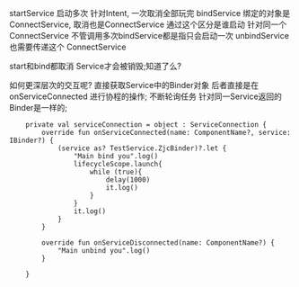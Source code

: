 startService 启动多次 针对Intent, 一次取消全部玩完
bindService 绑定的对象是 ConnectService, 取消也是ConnectService
通过这个区分是谁启动 针对同一个ConnectService 不管调用多次bindService都是指只会启动一次 
unbindService也需要传递这个 ConnectService 


start和bind都取消 Service才会被销毁;知道了么?


如何更深层次的交互呢?  直接获取Service中的Binder对象 后者直接是在onServiceConnected 进行协程的操作; 不断轮询任务 针对同一Service返回的Binder是一样的;
```
    private val serviceConnection = object : ServiceConnection {
        override fun onServiceConnected(name: ComponentName?, service: IBinder?) {
            (service as? TestService.ZjcBinder)?.let {
                "Main bind you".log()
                lifecycleScope.launch{
                    while (true){
                        delay(1000)
                        it.log()
                    }
                }
                it.log()
            }
        }

        override fun onServiceDisconnected(name: ComponentName?) {
            "Main unbind you".log()
        }

    }
```
